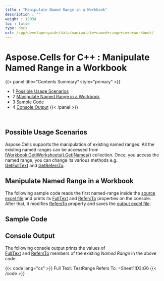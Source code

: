 ```yaml
---
title : "Manipulate Named Range in a Workbook" 
description : "" 
weight : 12034 
toc : false
type: docs
url: /cpp/developerguide/data/manipulate+named+range+in+a+workbook/
---
```


# Aspose.Cells for C++ : Manipulate Named Range in a Workbook


{{< panel title="Contents Summary" style="primary" >}}
*   1 [Possible Usage Scenarios](#possible-usage-scenarios)
*   2 [Manipulate Named Range in a Workbook](#manipulate-named-range-in-a-workbook)
*   3 [Sample Code](#sample-code)
*   4 [Console Output](#console-output)
{{< /panel >}}
 

 

## Possible Usage Scenarios

Aspose.Cells supports the manipulation of existing named ranges. All the existing named ranges can be accessed from [IWorkbook.GetIWorksheets().GetINames()](https://apireference.aspose.com/cpp/cells/class/aspose.cells.i_worksheet_collection/#aa9e7bc07917a152a2c0de161cca133fa) collection. Once, you access the named range, you can change its various methods e.g. [GetFullText](https://apireference.aspose.com/cpp/cells/class/aspose.cells.i_name/#a5b450ef193365dec035c58280fbe9563) and [GetRefersTo](https://apireference.aspose.com/cpp/cells/class/aspose.cells.i_name/#afdb10a12d8d395ae81de231f017eba36).

## Manipulate Named Range in a Workbook

The following sample code reads the first named-range inside the [source excel file](https://docs2.aspose.com/cells/cpp/attachments/22970927/23167008.xlsx) and prints its [FullText](https://apireference.aspose.com/cpp/cells/class/aspose.cells.i_name/#a5b450ef193365dec035c58280fbe9563) and [RefersTo](https://apireference.aspose.com/cpp/cells/class/aspose.cells.i_name/#afdb10a12d8d395ae81de231f017eba36) properties on the console. After that, it modifies [RefersTo](https://apireference.aspose.com/cpp/cells/class/aspose.cells.i_name/#afdb10a12d8d395ae81de231f017eba36) property and saves the [output excel file](https://docs2.aspose.com/cells/cpp/attachments/22970927/23167009.xlsx).

## Sample Code

## Console Output

The following console output prints the values of [FullText](https://apireference.aspose.com/cpp/cells/class/aspose.cells.i_name/#a5b450ef193365dec035c58280fbe9563) and [RefersTo](https://apireference.aspose.com/cpp/cells/class/aspose.cells.i_name/#afdb10a12d8d395ae81de231f017eba36) members of the existing *Named Range* in the above code.

{{< code lang="cs" >}}
Full Text: TestRange
Refers To: =Sheet1!$D$3:$G$6
{{< /code >}}

